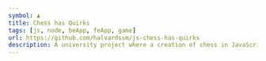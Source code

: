 ```yaml
---
symbol: ♟
title: Chess has Quirks
tags: [js, node, beApp, feApp, game]
url: https://github.com/halvardssm/js-chess-has-quirks
description: A university project where a creation of chess in JavaScript was required.
---
```


